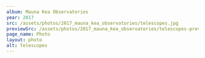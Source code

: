 ```yaml
---
album: Mauna Kea Observatories
year: 2017
src: /assets/photos/2017_mauna_kea_observatories/telescopes.jpg
previewSrc: /assets/photos/2017_mauna_kea_observatories/telescopes-preview.jpg
page_name: Photo
layout: photo
alt: Telescopes
---
```


